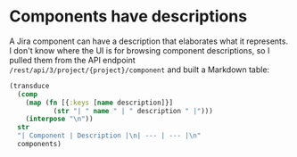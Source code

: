 # Components have descriptions

A Jira component can have a description that elaborates what it represents.
I don't know where the UI is for browsing component descriptions, so I pulled them from the API endpoint `/rest/api/3/project/{project}/component` and built a Markdown table:

```clojure
(transduce
  (comp
    (map (fn [{:keys [name description]}]
           (str "| " name " | " description " |")))
    (interpose "\n"))
  str
  "| Component | Description |\n| --- | --- |\n"
  components)
```
